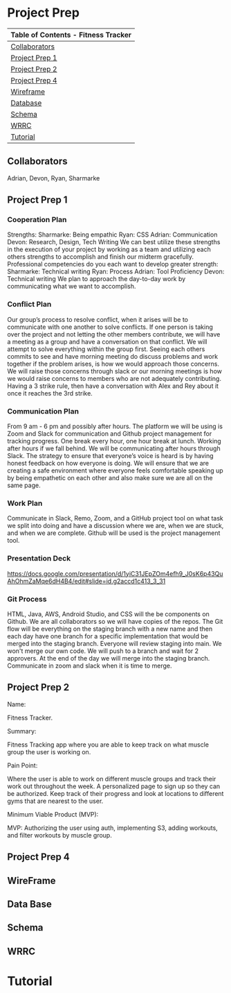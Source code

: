 # Project Prep

| Table of Contents - Fitness Tracker                                    |
| -----------------------------------------------------------------------|
| [Collaborators](https://github.com/Track-Your-Fitness/fitnessTracker/blob/staging/README.md#collaborators)
| [Project Prep 1](https://github.com/Track-Your-Fitness/fitnessTracker/blob/staging/README.md#project-prep-1) |
| [Project Prep 2](https://github.com/Track-Your-Fitness/fitnessTracker/blob/staging/README.md#project-prep-2) |
| [Project Prep 4](https://github.com/Track-Your-Fitness/fitnessTracker/blob/staging/README.md#project-prep-4) |
| [Wireframe](https://github.com/Track-Your-Fitness/fitnessTracker/blob/staging/README.md#wireframe) |
| [Database](https://github.com/Track-Your-Fitness/fitnessTracker/blob/staging/README.md#data-base) |
| [Schema](https://github.com/Track-Your-Fitness/fitnessTracker/blob/staging/README.md#schema) |
| [WRRC](https://github.com/Track-Your-Fitness/fitnessTracker/blob/staging/README.md#wrrc) |
| [Tutorial](https://github.com/Track-Your-Fitness/fitnessTracker/blob/staging/README.md#tutorial) |

## Collaborators

 Adrian, Devon, Ryan, Sharmarke

## Project Prep 1

### Cooperation Plan

Strengths: Sharmarke: Being empathic Ryan: CSS Adrian: Communication Devon: Research, Design, Tech Writing We can best utilize these strengths in the execution of your project by working as a team and utilizing each others strengths to accomplish and finish our midterm gracefully. Professional competencies do you each want to develop greater strength: Sharmarke: Technical writing Ryan: Process Adrian: Tool Proficiency Devon: Technical writing We plan to approach the day-to-day work by communicating what we want to accomplish.

### Conflict Plan
Our group’s process to resolve conflict, when it arises will be to communicate with one another to solve conflicts. If one person is taking over the project and not letting the other members contribute, we will have a meeting as a group and have a conversation on that conflict. We will attempt to solve everything within the group first. Seeing each others commits to see and have morning meeting do discuss problems and work together if the problem arises, is how we would approach those concerns. We will raise those concerns through slack or our morning meetings is how we would raise concerns to members who are not adequately contributing. Having a 3 strike rule, then have a conversation with Alex and Rey about it once it reaches the 3rd strike.

### Communication Plan
From 9 am - 6 pm and possibly after hours. The platform we will be using is Zoom and Slack for communication and Github project management for tracking progress. One break every hour, one hour break at lunch. Working after hours if we fall behind. We will be communicating after hours through Slack. The strategy to ensure that everyone’s voice is heard is by having honest feedback on how everyone is doing. We will ensure that we are creating a safe environment where everyone feels comfortable speaking up by being empathetic on each other and also make sure we are all on the same page.

### Work Plan
Communicate in Slack, Remo, Zoom, and a GitHub project tool on what task we split into doing and have a discussion where we are, when we are stuck, and when we are complete. Github will be used is the project management tool.

### Presentation Deck
https://docs.google.com/presentation/d/1yiC31JEpZOm4efh9_J0sK6p43QuAhOhmZaMqe6dH4B4/edit#slide=id.g2accd1c413_3_31

### Git Process
HTML, Java, AWS, Android Studio, and CSS will the be components on Github. We are all collaborators so we will have copies of the repos. The Git flow will be everything on the staging branch with a new name and then each day have one branch for a specific implementation that would be merged into the staging branch. Everyone will review staging into main. We won't merge our own code. We will push to a branch and wait for 2 approvers. At the end of the day we will merge into the staging branch. Communicate in zoom and slack when it is time to merge.

## Project Prep 2

Name:

Fitness Tracker.

Summary: 

Fitness Tracking app where you are able to keep track on what muscle group the user is working on.

Pain Point: 

Where the user is able to work on different muscle groups and track their work out throughout the week. A personalized page to sign up so they can be authorized. Keep track of their progress and look at locations to different gyms that are nearest to the user.

Minimum Viable Product (MVP):

MVP: Authorizing the user using auth, implementing S3, adding workouts, and filter workouts by muscle group.

## Project Prep 4





## WireFrame






## Data Base







## Schema






## WRRC








# Tutorial



